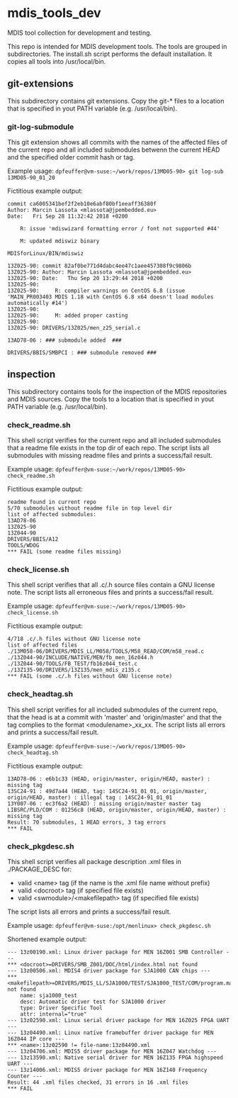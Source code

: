 # mdis_tools_dev
MDIS tool collection for development and testing.

This repo is intended for MDIS development tools.
The tools are grouped in subdirectories.
The install.sh script performs the default installation. It copies all tools into /usr/local/bin.

## git-extensions
This subdirectory contains git extensions.
Copy the git-\* files to a location that is specified in yout PATH variable (e.g. /usr/local/bin).

### git-log-submodule
This git extension shows all commits with the names of the affected files of the current repo and
all included submodules betwenn the current HEAD and the specified older commit hash or tag.

Example usage:
`dpfeuffer@vm-suse:~/work/repos/13MD05-90> git log-sub 13MD05-90_01_20`

Fictitious example output:
```
commit ca6005341bef2f2eb10e6abf80bf1eeaff36380f
Author: Marcin Lassota <mlassota@jpembedded.eu>
Date:   Fri Sep 28 11:32:42 2018 +0200

    R: issue 'mdiswizard formatting error / font not supported #44'
    
    M: updated mdiswiz binary

MDISforLinux/BIN/mdiswiz

13Z025-90: commit 82af0be771d4dabc4ee47c1aee457308f9c9806b
13Z025-90: Author: Marcin Lassota <mlassota@jpembedded.eu>
13Z025-90: Date:   Thu Sep 20 13:29:44 2018 +0200
13Z025-90: 
13Z025-90:     R: compiler warnings on CentOS 6.8 (issue 'MAIN_PR003403 MDIS 1.18 with CentOS 6.8 x64 doesn't load modules automatically #14')
13Z025-90:     
13Z025-90:     M: added proper casting
13Z025-90: 
13Z025-90: DRIVERS/13Z025/men_z25_serial.c

13AD78-06 : ### submodule added  ###

DRIVERS/BBIS/SMBPCI : ### submodule removed ###
```

## inspection

This subdirectory contains tools for the inspection of the MDIS repositories
and MDIS sources.
Copy the tools to a location that is specified in yout PATH variable (e.g. /usr/local/bin).

### check_readme.sh

This shell script verifies for the current repo and all included submodules that a readme file exists in the top dir of each repo. The script lists all submodules with missing readme files and prints a success/fail result.

Example usage:
`dpfeuffer@vm-suse:~/work/repos/13MD05-90> check_readme.sh`

Fictitious example output:
```
readme found in current repo
5/70 submodules without readme file in top level dir
list of affected submodules:
13AD78-06
13Z025-90
13Z044-90
DRIVERS/BBIS/A12
TOOLS/WDOG
*** FAIL (some readme files missing)
```

### check_license.sh

This shell script verifies that all .c/.h source files contain a GNU license note.
The script lists all erroneous files and prints a success/fail result.

Example usage:
`dpfeuffer@vm-suse:~/work/repos/13MD05-90> check_license.sh`

Fictitious example output:
```
4/718 .c/.h files without GNU license note
list of affected files
./13M058-06/DRIVERS/MDIS_LL/M058/TOOLS/M58_READ/COM/m58_read.c
./13Z044-90/INCLUDE/NATIVE/MEN/fb_men_16z044.h
./13Z044-90/TOOLS/FB_TEST/fb16z044_test.c
./13Z135-90/DRIVERS/13Z135/men_mdis_z135.c
*** FAIL (some .c/.h files without GNU license note)
```

### check_headtag.sh

This shell script verifies for all included submodules of the current repo,
that the head is at a commit with 'master' and 'origin/master' and that the tag
complies to the format \<modulename\>_xx_xx.
The script lists all errors and prints a success/fail result.

Example usage:
`dpfeuffer@vm-suse:~/work/repos/13MD05-90> check_headtag.sh`

Fictitious example output:
```
13AD78-06 : e6b1c33 (HEAD, origin/master, origin/HEAD, master) : missing tag
13SC24-91 : 49d7a44 (HEAD, tag: 14SC24-91_01_01, origin/master, origin/HEAD, master) : illegal tag : 14SC24-91_01_01 
13Y007-06 : ec3f6a2 (HEAD) : missing origin/master master tag
LIBSRC/PLD/COM : 01256c8 (HEAD, origin/master, origin/HEAD, master) : missing tag
Result: 70 submodules, 1 HEAD errors, 3 tag errors
*** FAIL
```

### check_pkgdesc.sh

This shell script verifies all package description .xml files in ./PACKAGE_DESC for:
  - valid \<name\> tag (if the name is the .xml file name without prefix)
  - valid \<docroot\> tag (if specified file exists)
  - valid \<swmodule\>/\<makefilepath\> tag (if specified file exists)

The script lists all errors and prints a success/fail result.

Example usage:
`dpfeuffer@vm-suse:/opt/menlinux> check_pkgdesc.sh`

Shortened example output:
```
--- 13z00190.xml: Linux driver package for MEN 16Z001 SMB Controller ---
*** <docroot>=DRIVERS/SMB_Z001/DOC/html/index.html not found
--- 13z00506.xml: MDIS4 driver package for SJA1000 CAN chips ---
*** <makefilepath>=DRIVERS/MDIS_LL/SJA1000/TEST/SJA1000_TEST/COM/program.mak not found
    name: sja1000_test
    desc: Automatic driver test for SJA1000 driver
    type: Driver Specific Tool
    attr: internal="true"
--- 13z02590.xml: Linux serial driver package for MEN 16Z025 FPGA UART ---
--- 13z04490.xml: Linux native framebuffer driver package for MEN 16Z044 IP core ---
*** <name>:13z02590 != file-name:13z04490.xml
--- 13z04706.xml: MDIS5 driver package for MEN 16Z047 Watchdog ---
--- 13z13590.xml: Native serial driver for MEN 16Z135 FPGA highspeed UART ---
--- 13z14006.xml: MDIS5 driver package for MEN 16Z140 Frequency Counter ---
Result: 44 .xml files checked, 31 errors in 16 .xml files
*** FAIL
```
